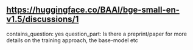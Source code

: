 ## https://huggingface.co/BAAI/bge-small-en-v1.5/discussions/1

contains_question: yes
question_part: Is there a preprint/paper for more details on the training approach, the base-model etc